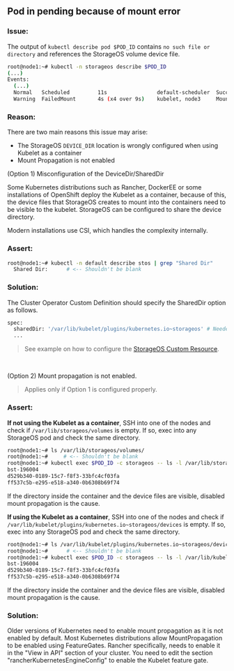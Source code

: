 ## Pod in pending because of mount error

### Issue:

The output of `kubectl describe pod $POD_ID` contains `no such file or
directory` and references the StorageOS volume device file.

```bash
root@node1:~# kubectl -n storageos describe $POD_ID
(...)
Events:
  (...)
  Normal   Scheduled         11s                default-scheduler  Successfully assigned default/d1 to node3
  Warning  FailedMount       4s (x4 over 9s)    kubelet, node3     MountVolume.SetUp failed for volume "pvc-f2a49198-c00c-11e8-ba01-0800278dc04d" : stat /var/lib/storageos/volumes/d9df3549-26c0-4cfc-62b4-724b443069a1: no such file or directory
```

### Reason:

There are two main reasons this issue may arise:
- The StorageOS `DEVICE_DIR` location is wrongly configured when using Kubelet
  as a container
- Mount Propagation is not enabled


(Option 1) Misconfiguration of the DeviceDir/SharedDir

Some Kubernetes distributions such as Rancher, DockerEE or some installations
of OpenShift deploy the Kubelet as a container, because of this, the device
files that StorageOS creates to mount into the containers need to be visible to
the kubelet. StorageOS can be configured to share the device directory.

Modern installations use CSI, which handles the complexity internally.

### Assert:

```bash
root@node1:~# kubectl -n default describe stos | grep "Shared Dir"
  Shared Dir:      # <-- Shouldn't be blank
```

### Solution:

The Cluster Operator Custom Definition should specify the SharedDir option as follows.

```bash
spec:
  sharedDir: '/var/lib/kubelet/plugins/kubernetes.io~storageos' # Needed when Kubelet as a container
  ...
```

> See example on how to configure the [StorageOS Custom
> Resource](/docs/reference/cluster-operator/examples/#specifying-a-shared-directory-for-use-with-kubelet-as-a-container).

&nbsp; <!-- this is a blank line -->

(Option 2) Mount propagation is not enabled.

> Applies only if Option 1 is configured properly.

### Assert:

**If not using the Kubelet as a container**, SSH into one of the nodes and check if
`/var/lib/storageos/volumes` is empty. If so, exec into any StorageOS pod and
check the same directory.

```bash
root@node1:~# ls /var/lib/storageos/volumes/
root@node1:~#     # <-- Shouldn't be blank
root@node1:~# kubectl exec $POD_ID -c storageos -- ls -l /var/lib/storageos/volumes
bst-196004
d529b340-0189-15c7-f8f3-33bfc4cf03fa
ff537c5b-e295-e518-a340-0b6308b69f74
```

If the directory inside the container and the device files are visible,
disabled mount propagation is the cause.


**If using the Kubelet as a container**, SSH into one of the nodes and check if
`/var/lib/kubelet/plugins/kubernetes.io~storageos/devices` is empty. If
so, exec into any StorageOS pod and check the same directory.

```bash
root@node1:~# ls /var/lib/kubelet/plugins/kubernetes.io~storageos/devices
root@node1:~#      # <-- Shouldn't be blank
root@node1:~# kubectl exec $POD_ID -c storageos -- ls -l /var/lib/kubelet/plugins/kubernetes.io~storageos/devices
bst-196004
d529b340-0189-15c7-f8f3-33bfc4cf03fa
ff537c5b-e295-e518-a340-0b6308b69f74
```

If the directory inside the container and the device files are visible,
disabled mount propagation is the cause.


### Solution:

Older versions of Kubernetes need to enable mount propagation as it is not
enabled by default. Most Kubernetes distributions allow MountPropagation to be
enabled using FeatureGates. Rancher specifically, needs to enable it in the
"View in API" section of your cluster. You need to edit the section
"rancherKubernetesEngineConfig" to enable the Kubelet feature gate.

